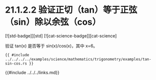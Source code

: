 # 21.1.2.2 验证正切（tan）等于正弦（sin）除以余弦（cos）

[![std-badge]][std] [![cat-science-badge]][cat-science]

验证 tan(x) 是否等于 sin(x)/cos(x)，其中 x=6。

```rust,edition2018
{{ #include ../../../../examples/science/mathematics/trigonometry/examples/tan-sin-cos.rs }}
```

{{#include ../../../links.md}}
